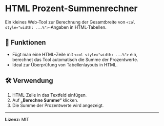 # HTML Prozent-Summenrechner

Ein kleines Web-Tool zur Berechnung der Gesamtbreite von `<col style="width: ...%">`-Angaben in HTML-Tabellen.

## 🔧 Funktionen

- Fügt man eine HTML-Zeile mit `<col style="width: ...%">` ein, berechnet das Tool automatisch die Summe der Prozentwerte.
- Ideal zur Überprüfung von Tabellenlayouts in HTML.


## 🛠️ Verwendung

1. HTML-Zeile in das Textfeld einfügen.
2. Auf **„Berechne Summe“** klicken.
3. Die Summe der Prozentwerte wird angezeigt.

   
---

**Lizenz:** MIT
